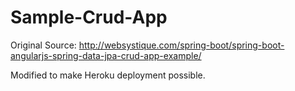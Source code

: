 # Sample-Crud-App

Original Source: http://websystique.com/spring-boot/spring-boot-angularjs-spring-data-jpa-crud-app-example/

Modified to make Heroku deployment possible.